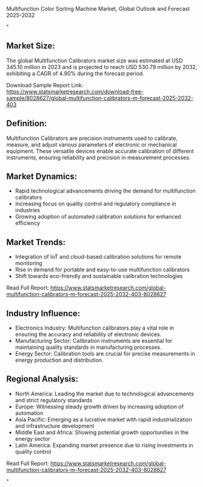 Multifunction Color Sorting Machine Market, Global Outlook and Forecast 2025-2032

"<h2>Market Size:</h2>
<p>The global Multifunction Calibrators market size was estimated at USD 345.10 million in 2023 and is projected to reach USD 530.79 million by 2032, exhibiting a CAGR of 4.90% during the forecast period.</p>
<p>Download Sample Report Link: <a href='https://www.statsmarketresearch.com/download-free-sample/8028627/global-multifunction-calibrators-m-forecast-2025-2032-403'>https://www.statsmarketresearch.com/download-free-sample/8028627/global-multifunction-calibrators-m-forecast-2025-2032-403</a></p>

<h2>Definition:</h2>
<p>Multifunction Calibrators are precision instruments used to calibrate, measure, and adjust various parameters of electronic or mechanical equipment. These versatile devices enable accurate calibration of different instruments, ensuring reliability and precision in measurement processes.</p>

<h2>Market Dynamics:</h2>
<ul>
  <li>Rapid technological advancements driving the demand for multifunction calibrators</li>
  <li>Increasing focus on quality control and regulatory compliance in industries</li>
  <li>Growing adoption of automated calibration solutions for enhanced efficiency</li>
</ul>

<h2>Market Trends:</h2>
<ul>
  <li>Integration of IoT and cloud-based calibration solutions for remote monitoring</li>
  <li>Rise in demand for portable and easy-to-use multifunction calibrators</li>
  <li>Shift towards eco-friendly and sustainable calibration technologies</li>
</ul>
<p>Read Full Report: <a href='https://www.statsmarketresearch.com/global-multifunction-calibrators-m-forecast-2025-2032-403-8028627'>https://www.statsmarketresearch.com/global-multifunction-calibrators-m-forecast-2025-2032-403-8028627</a></p>

<h2>Industry Influence:</h2>
<ul>
  <li>Electronics Industry: Multifunction calibrators play a vital role in ensuring the accuracy and reliability of electronic devices.</li>
  <li>Manufacturing Sector: Calibration instruments are essential for maintaining quality standards in manufacturing processes.</li>
  <li>Energy Sector: Calibration tools are crucial for precise measurements in energy production and distribution.</li>
</ul>

<h2>Regional Analysis:</h2>
<ul>
  <li>North America: Leading the market due to technological advancements and strict regulatory standards</li>
  <li>Europe: Witnessing steady growth driven by increasing adoption of automation</li>
  <li>Asia Pacific: Emerging as a lucrative market with rapid industrialization and infrastructure development</li>
  <li>Middle East and Africa: Showing potential growth opportunities in the energy sector</li>
  <li>Latin America: Expanding market presence due to rising investments in quality control</li>
</ul>
<p>Read Full Report: <a href='https://www.statsmarketresearch.com/global-multifunction-calibrators-m-forecast-2025-2032-403-8028627'>https://www.statsmarketresearch.com/global-multifunction-calibrators-m-forecast-2025-2032-403-8028627</a></p>"
